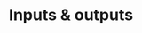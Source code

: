 ---
title: Inputs & outputs
description: description
menuWeight: 2
paths:
- apify-platform/deploying/inputs-outputs
---